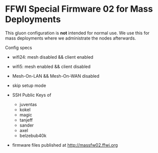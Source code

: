 FFWI Special Firmware 02 for Mass Deployments
=============================================

This gluon configuration is **not** intended for normal use. We use this for mass deployments where we administrate the nodes afterwards.

Config specs
  * wifi24: mesh disabled && client enabled
  * wifi5: mesh enabled && client disabled
  * Mesh-On-LAN && Mesh-On-WAN disabled
  * skip setup mode
  * SSH Public Keys of

    * juventas
    * kokel
    * magic
    * tanjeff
    * sander
    * axel
    * belzebub40k

  * firmware files published at http://massfw02.ffwi.org
